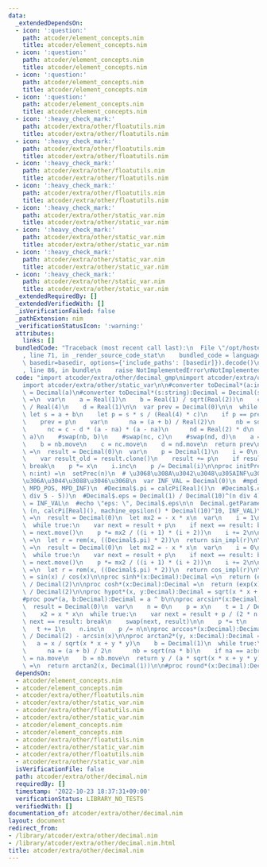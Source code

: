 ```yaml
---
data:
  _extendedDependsOn:
  - icon: ':question:'
    path: atcoder/element_concepts.nim
    title: atcoder/element_concepts.nim
  - icon: ':question:'
    path: atcoder/element_concepts.nim
    title: atcoder/element_concepts.nim
  - icon: ':question:'
    path: atcoder/element_concepts.nim
    title: atcoder/element_concepts.nim
  - icon: ':question:'
    path: atcoder/element_concepts.nim
    title: atcoder/element_concepts.nim
  - icon: ':heavy_check_mark:'
    path: atcoder/extra/other/floatutils.nim
    title: atcoder/extra/other/floatutils.nim
  - icon: ':heavy_check_mark:'
    path: atcoder/extra/other/floatutils.nim
    title: atcoder/extra/other/floatutils.nim
  - icon: ':heavy_check_mark:'
    path: atcoder/extra/other/floatutils.nim
    title: atcoder/extra/other/floatutils.nim
  - icon: ':heavy_check_mark:'
    path: atcoder/extra/other/floatutils.nim
    title: atcoder/extra/other/floatutils.nim
  - icon: ':heavy_check_mark:'
    path: atcoder/extra/other/static_var.nim
    title: atcoder/extra/other/static_var.nim
  - icon: ':heavy_check_mark:'
    path: atcoder/extra/other/static_var.nim
    title: atcoder/extra/other/static_var.nim
  - icon: ':heavy_check_mark:'
    path: atcoder/extra/other/static_var.nim
    title: atcoder/extra/other/static_var.nim
  - icon: ':heavy_check_mark:'
    path: atcoder/extra/other/static_var.nim
    title: atcoder/extra/other/static_var.nim
  _extendedRequiredBy: []
  _extendedVerifiedWith: []
  _isVerificationFailed: false
  _pathExtension: nim
  _verificationStatusIcon: ':warning:'
  attributes:
    links: []
  bundledCode: "Traceback (most recent call last):\n  File \"/opt/hostedtoolcache/Python/3.10.8/x64/lib/python3.10/site-packages/onlinejudge_verify/documentation/build.py\"\
    , line 71, in _render_source_code_stat\n    bundled_code = language.bundle(stat.path,\
    \ basedir=basedir, options={'include_paths': [basedir]}).decode()\n  File \"/opt/hostedtoolcache/Python/3.10.8/x64/lib/python3.10/site-packages/onlinejudge_verify/languages/nim.py\"\
    , line 86, in bundle\n    raise NotImplementedError\nNotImplementedError\n"
  code: "import atcoder/extra/other/decimal_gmp\nimport atcoder/extra/other/floatutils\n\
    import atcoder/extra/other/static_var\n\n#converter toDecimal*(a:int):Decimal\
    \ = Decimal(a)\n#converter toDecimal*(s:string):Decimal = Decimal(s)\n\nproc calcPi*[Real]():Real\
    \ =\n  var\n    a = Real(1)\n    b = Real(1) / sqrt(Real(2))\n    c = Real(1)\
    \ / Real(4)\n    d = Real(1)\n\n  var prev = Decimal(0)\n\n  while true:\n   \
    \ let s = a + b\n    let p = s * s / (Real(4) * c)\n    if p == prev: break\n\
    \    prev = p\n    var\n      na = (a + b) / Real(2)\n      nb = sqrt(a * b)\n\
    \      nc = c - d * (a - na) * (a - na)\n      nd = Real(2) * d\n    #swap(na,\
    \ a)\n    #swap(nb, b)\n    #swap(nc, c)\n    #swap(nd, d)\n    a = na.move\n\
    \    b = nb.move\n    c = nc.move\n    d = nd.move\n  return prev\n\nproc exp*(x:Decimal):Decimal\
    \ =\n  result = Decimal(0)\n  var\n    p = Decimal(1)\n    i = 0\n  while true:\n\
    \    var result_old = result.clone()\n    result += p\n    if result == result_old:\
    \ break\n    p *= x\n    i.inc\n    p /= Decimal(i)\n\nproc initPrec*(Real:typedesc[Decimal],\
    \ n:int) =\n  setPrec(n)\n  # \u3068\u308A\u3042\u3048\u305AINF\u306F\u547C\u3070\
    \u306A\u3044\u3088\u3046\u306B\n  var INF_VAL = Decimal(0)\n  #mpd_setspecial(INF_VAL[],\
    \ MPD_POS, MPD_INF)\n  #Decimal$.pi = calcPi[Real]()\n  #Decimal$.eps = Decimal(10)^(-(n\
    \ div 5 - 5))\n  #Decimal$.eps = Decimal(1) / Decimal(10)^(n div 4)\n  #Decimal$.inf\
    \ = INF_VAL\n  #echo \"eps: \", Decimal$.eps\n\n  Decimal.getParameters()[] =\
    \ (n, calcPi[Real](), machine_epsilon() * Decimal(10)^10, INF_VAL)\n\nproc sin_impl*(x:Decimal):Decimal\
    \ =\n  result = Decimal(0)\n  let mx2 = - x * x\n  var\n    i = 1\n    p = x\n\
    \  while true:\n    var next = result + p\n    if next == result: break\n    result\
    \ = next.move()\n    p *= mx2 / ((i + 1) * (i + 2))\n    i += 2\n\nproc sin*(x:Decimal):Decimal\
    \ =\n  let r = rem(x, ((Decimal$.pi) * 2))\n  return sin_impl(r)\n\nproc cos_impl(x:Decimal):Decimal\
    \ =\n  result = Decimal(0)\n  let mx2 = - x * x\n  var\n    i = 0\n    p = Decimal(1)\n\
    \  while true:\n    var next = result + p\n    if next == result: break\n    result\
    \ = next.move()\n    p *= mx2 / ((i + 1) * (i + 2))\n    i += 2\n\nproc cos*(x:Decimal):Decimal\
    \ =\n  let r = rem(x, ((Decimal$.pi) * 2))\n  return cos_impl(r)\n\nproc tan*(x:Decimal):Decimal\
    \ = sin(x) / cos(x)\n\nproc sinh*(x:Decimal):Decimal =\n  return (exp(x) - exp(-x))\
    \ / Decimal(2)\n\nproc cosh*(x:Decimal):Decimal =\n  return (exp(x) + exp(-x))\
    \ / Decimal(2)\n\nproc hypot*(x, y:Decimal):Decimal = sqrt(x * x + y * y)\n\n\
    #proc pow*(a, b:Decimal):Decimal = a ^ b\n\nproc arcsin*(x:Decimal):Decimal =\n\
    \  result = Decimal(0)\n  var\n    n = 0\n    p = x\n    t = 1 / Decimal(2)\n\
    \    x2 = x * x\n  while true:\n    var next = result + p / (2 * n + 1)\n    if\
    \ next == result: break\n    swap(next, result)\n\n    p *= t\n    p *= x2\n \
    \   t += 1\n    n.inc\n    p /= n\n\nproc arccos*(x:Decimal):Decimal =\n  (Decimal$.pi)\
    \ / Decimal(2) - arcsin(x)\n\nproc arctan2*(y, x:Decimal):Decimal =\n  var\n \
    \   a = x / sqrt(x * x + y * y)\n    b = Decimal(1)\n  while true:\n    var\n\
    \      na = (a + b) / 2\n      nb = sqrt(na * b)\n    if na == a:break\n    a\
    \ = na.move\n    b = nb.move\n  return y / (a * sqrt(x * x + y * y))\nproc arctan*(x:Decimal):Decimal\
    \ =\n  return arctan2(x, Decimal(1))\n\n#proc round*(x:Decimal):Decimal = round_to_int(x)\n"
  dependsOn:
  - atcoder/element_concepts.nim
  - atcoder/element_concepts.nim
  - atcoder/extra/other/floatutils.nim
  - atcoder/extra/other/static_var.nim
  - atcoder/extra/other/floatutils.nim
  - atcoder/extra/other/static_var.nim
  - atcoder/element_concepts.nim
  - atcoder/element_concepts.nim
  - atcoder/extra/other/floatutils.nim
  - atcoder/extra/other/static_var.nim
  - atcoder/extra/other/floatutils.nim
  - atcoder/extra/other/static_var.nim
  isVerificationFile: false
  path: atcoder/extra/other/decimal.nim
  requiredBy: []
  timestamp: '2022-10-23 18:37:31+09:00'
  verificationStatus: LIBRARY_NO_TESTS
  verifiedWith: []
documentation_of: atcoder/extra/other/decimal.nim
layout: document
redirect_from:
- /library/atcoder/extra/other/decimal.nim
- /library/atcoder/extra/other/decimal.nim.html
title: atcoder/extra/other/decimal.nim
---
```

